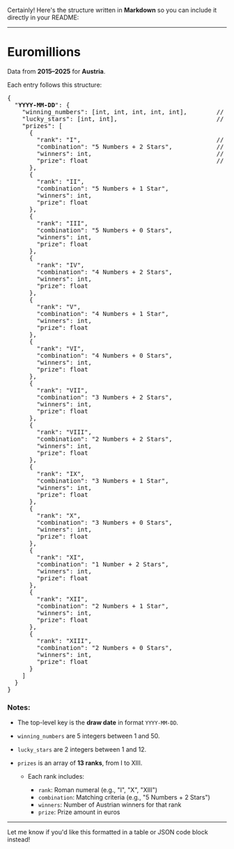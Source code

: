 Certainly! Here's the structure written in **Markdown** so you can include it directly in your README:

---

# Euromillions

Data from **2015–2025** for **Austria**.

Each entry follows this structure:

<pre>
{
  "<b>YYYY-MM-DD</b>": {
    "winning_numbers": [int, int, int, int, int],        // 5 main numbers drawn (1–50)
    "lucky_stars": [int, int],                           // 2 lucky stars drawn (1–12)
    "prizes": [
      {
        "rank": "I",                                     // Prize tier (Roman numeral)
        "combination": "5 Numbers + 2 Stars",            // Description of the matching combination
        "winners": int,                                  // Number of winners in Austria
        "prize": float                                   // Prize amount in euros
      },
      {
        "rank": "II",
        "combination": "5 Numbers + 1 Star",
        "winners": int,
        "prize": float
      },
      {
        "rank": "III",
        "combination": "5 Numbers + 0 Stars",
        "winners": int,
        "prize": float
      },
      {
        "rank": "IV",
        "combination": "4 Numbers + 2 Stars",
        "winners": int,
        "prize": float
      },
      {
        "rank": "V",
        "combination": "4 Numbers + 1 Star",
        "winners": int,
        "prize": float
      },
      {
        "rank": "VI",
        "combination": "4 Numbers + 0 Stars",
        "winners": int,
        "prize": float
      },
      {
        "rank": "VII",
        "combination": "3 Numbers + 2 Stars",
        "winners": int,
        "prize": float
      },
      {
        "rank": "VIII",
        "combination": "2 Numbers + 2 Stars",
        "winners": int,
        "prize": float
      },
      {
        "rank": "IX",
        "combination": "3 Numbers + 1 Star",
        "winners": int,
        "prize": float
      },
      {
        "rank": "X",
        "combination": "3 Numbers + 0 Stars",
        "winners": int,
        "prize": float
      },
      {
        "rank": "XI",
        "combination": "1 Number + 2 Stars",
        "winners": int,
        "prize": float
      },
      {
        "rank": "XII",
        "combination": "2 Numbers + 1 Star",
        "winners": int,
        "prize": float
      },
      {
        "rank": "XIII",
        "combination": "2 Numbers + 0 Stars",
        "winners": int,
        "prize": float
      }
    ]
  }
}
</pre>

### Notes:

* The top-level key is the **draw date** in format `YYYY-MM-DD`.
* `winning_numbers` are 5 integers between 1 and 50.
* `lucky_stars` are 2 integers between 1 and 12.
* `prizes` is an array of **13 ranks**, from I to XIII.

  * Each rank includes:

    * `rank`: Roman numeral (e.g., "I", "X", "XIII")
    * `combination`: Matching criteria (e.g., "5 Numbers + 2 Stars")
    * `winners`: Number of Austrian winners for that rank
    * `prize`: Prize amount in euros

---

Let me know if you'd like this formatted in a table or JSON code block instead!
